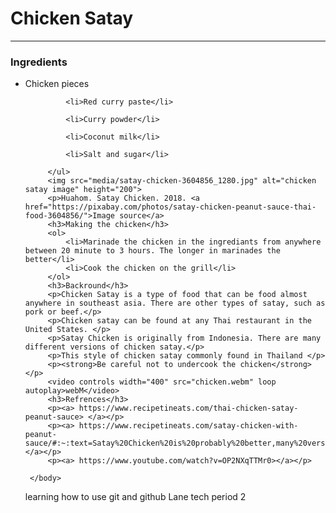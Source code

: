 <!DOCTYPE html>
 <html lang="en">
     <head>
         <meta charset="utf-8">
         <title>Nathan Charpentier's Chicken Satay recipe</title>
         <!--Nathan Charpentier, period 2 --> 
     </head>
     <body>
         <h1>Chicken Satay </h1>
         <hr>
         <h3>Ingredients</h3>
         <ul>
             <li>Chicken pieces</li>

             <li>Red curry paste</li> 
            
             <li>Curry powder</li> 
            
             <li>Coconut milk</li>
            
             <li>Salt and sugar</li>
            
         </ul>
         <img src="media/satay-chicken-3604856_1280.jpg" alt="chicken satay image" height="200">
         <p>Huahom. Satay Chicken. 2018. <a href="https://pixabay.com/photos/satay-chicken-peanut-sauce-thai-food-3604856/">Image source</a> 
         <h3>Making the chicken</h3>
         <ol>
             <li>Marinade the chicken in the ingrediants from anywhere between 20 minute to 3 hours. The longer in marinades the better</li>
             <li>Cook the chicken on the grill</li>
         </ol>
         <h3>Backround</h3>
         <p>Chicken Satay is a type of food that can be food almost anywhere in southeast asia. There are other types of satay, such as pork or beef.</p> 
         <p>Chicken satay can be found at any Thai restaurant in the United States. </p>
         <p>Satay Chicken is originally from Indonesia. There are many different versions of chicken satay.</p> 
         <p>This style of chicken satay commonly found in Thailand </p>
         <p><strong>Be careful not to undercook the chicken</strong></p>
         <video controls width="400" src="chicken.webm" loop autoplay>webM</video>
         <h3>Refrences</h3>
         <p><a> https://www.recipetineats.com/thai-chicken-satay-peanut-sauce> </a></p>
         <p><a> https://www.recipetineats.com/satay-chicken-with-peanut-sauce/#:~:text=Satay%20Chicken%20is%20probably%20better,many%20versions%20of%20chicken%20satay.</a></p>
         <p><a> https://www.youtube.com/watch?v=OP2NXqTTMr0></a></p>
     
     </body>
 </html>     


learning how to use git and github
Lane tech period 2 
